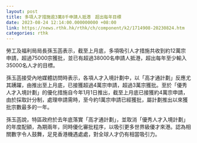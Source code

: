 ```yaml
---
layout: post
title: 多項人才措施逾3萬8千申請人抵港　超出每年目標
date: 2023-08-24 12:14:00.000000000 +08:00
link: https://news.rthk.hk/rthk/ch/component/k2/1714908-20230824.htm
categories: rthk
---
```


勞工及福利局局長孫玉菡表示，截至上月底，多項吸引人才措施共收到約12萬宗申請，超過75000宗獲批，並已有超過38000名申請人抵港，超出每年至少輸入35000名人才的目標。

孫玉菡接受內地媒體訪問時表示，各項人才入境計劃中，以「高才通計劃」反應尤其踴躍，由推出至上月底，已接獲超過4萬宗申請，超過3萬宗獲批。至於「優秀人才入境計劃」的優化措施自今年1月1日推出，截至上月底已接獲約4萬宗申請，由於採取計分制，處理申請需時，至今約1萬宗申請已經獲批，屬計劃推出以來獲批宗數最多的一年。

孫玉菡說，特區政府於去年底落實「高才通計劃」，並取消「優秀人才入境計劃」的年度配額，為期兩年，同時優化審批程序，以吸引更多世界級優才來港。認為相關數字令人鼓舞，足見香港機遇處處，對全球人才仍有相當吸引力。
